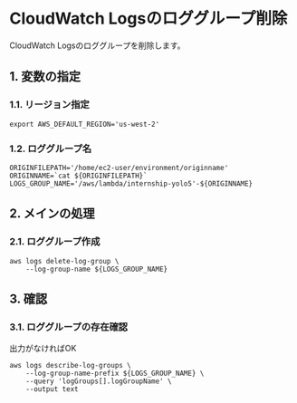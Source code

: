 <!-- omit in toc -->
# CloudWatch Logsのロググループ削除

CloudWatch Logsのロググループを削除します。

## 1. 変数の指定

### 1.1. リージョン指定

    export AWS_DEFAULT_REGION='us-west-2'

### 1.2. ロググループ名

    ORIGINFILEPATH='/home/ec2-user/environment/originname'
    ORIGINNAME=`cat ${ORIGINFILEPATH}`
    LOGS_GROUP_NAME='/aws/lambda/internship-yolo5'-${ORIGINNAME}

## 2. メインの処理

### 2.1. ロググループ作成

    aws logs delete-log-group \
        --log-group-name ${LOGS_GROUP_NAME}

## 3. 確認

### 3.1. ロググループの存在確認

出力がなければOK

    aws logs describe-log-groups \
        --log-group-name-prefix ${LOGS_GROUP_NAME} \
        --query 'logGroups[].logGroupName' \
        --output text
